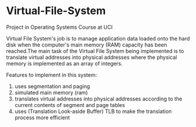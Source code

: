 # Virtual-File-System
Project in Operating Systems Course at UCI

Virtual File System's job is to manage application data loaded onto the hard disk when the computer's main memory (RAM) capacity has been reached.The main task of the Virtual File System being implemented is to translate virtual addresses into physical addresses where the physical memory is implemented as an array of integers. 

Features to implement in this system:
1. uses segmentation and paging
2. simulated main memory (ram)
3. translates virtual addresses into physical addresses according to the current contents of segment and page tables
4. uses (Translation Look-aside Buffer) TLB to make the translation process more efficient
